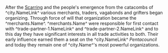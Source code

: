 After the [Scarring](.\scarred-world.md) and the people's emergence from the catacombs of ^city.NameLink^ various merchants, traders, vagabonds and grifters began organizing. Through force of will that organization became the ^merchants.Name^. ^merchants.Name^ were responsible for first contact with ^trade-partner-1.NameLink^ and ^trade-partner-2.NameLink^ and to this day they have significant interests in all trade activities to both. Their early influence earned them a seat on the ^city.NameLink^ *Pentacouncil* and today they remain one of ^city.Name^'s most powerful organizations.